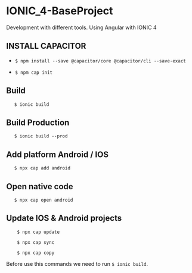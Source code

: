 # IONIC_4-BaseProject
Development with different tools. Using Angular with IONIC 4


## INSTALL CAPACITOR

* 
    ```
    $ npm install --save @capacitor/core @capacitor/cli --save-exact
    ```

* 
    ```
    $ npm cap init
    ```

## Build
```
   $ ionic build
```
## Build Production
```
   $ ionic build --prod
```

## Add platform Android / IOS
```
   $ npx cap add android
```

## Open native code
```
   $ npx cap open android
```

## Update IOS & Android projects
```
    $ npx cap update

    $ npx cap sync

    $ npx cap copy
```
Before use this commands we need to run ``$ ionic build``.